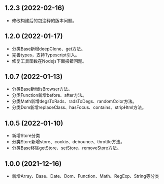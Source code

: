 ## 1.2.3 (2022-02-16)

* 修改构建后的包注释的版本问题。

## 1.2.0 (2022-01-17)

* 分类Base新增deepClone、get方法。
* 完善types，支持Typescript引入。
* 修复工具函数在Nodejs下面报错问题。

## 1.0.7 (2022-01-13)

* 分类Base新增isBrowser方法。
* 分类Function新增before、after方法。
* 分类Math新增degsToRads、radsToDegs、randomColor方法。
* 分类Dom新增replaceClass、hasFocus、contains、stripHtml方法。

## 1.0.5 (2022-01-10)

* 新增Store分类
* 分类Store新增store、cookie、debounce、throttle方法。
* 分类Base移除getStore、setStore、removeStore方法。

## 1.0.0 (2021-12-16)

* 新增Array、Base、Date、Dom、Function、Math、RegExp、String等分类
